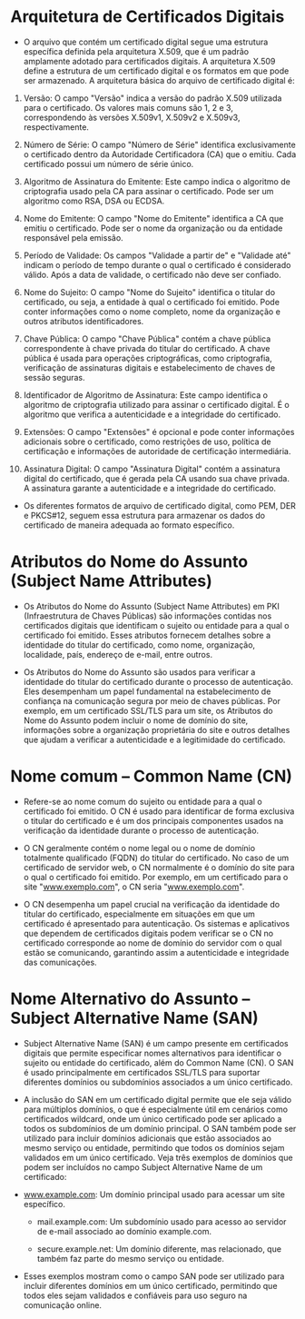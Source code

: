  # Arquitetura de Certificados Digitais

* O arquivo que contém um certificado digital segue uma estrutura específica definida pela arquitetura X.509, que é um padrão amplamente adotado para certificados digitais. A arquitetura X.509 define a estrutura de um certificado digital e os formatos em que pode ser armazenado. A arquitetura básica do arquivo de certificado digital é:

1. Versão: O campo "Versão" indica a versão do padrão X.509 utilizada para o certificado. Os valores mais comuns são 1, 2 e 3, correspondendo às versões X.509v1, X.509v2 e X.509v3, respectivamente.

2. Número de Série: O campo "Número de Série" identifica exclusivamente o certificado dentro da Autoridade Certificadora (CA) que o emitiu. Cada certificado possui um número de série único.

3. Algoritmo de Assinatura do Emitente: Este campo indica o algoritmo de criptografia usado pela CA para assinar o certificado. Pode ser um algoritmo como RSA, DSA ou ECDSA.

4. Nome do Emitente: O campo "Nome do Emitente" identifica a CA que emitiu o certificado. Pode ser o nome da organização ou da entidade responsável pela emissão.

5. Período de Validade: Os campos "Validade a partir de" e "Validade até" indicam o período de tempo durante o qual o certificado é considerado válido. Após a data de validade, o certificado não deve ser confiado.

6. Nome do Sujeito: O campo "Nome do Sujeito" identifica o titular do certificado, ou seja, a entidade à qual o certificado foi emitido. Pode conter informações como o nome completo, nome da organização e outros atributos identificadores.

7. Chave Pública: O campo "Chave Pública" contém a chave pública correspondente à chave privada do titular do certificado. A chave pública é usada para operações criptográficas, como criptografia, verificação de assinaturas digitais e estabelecimento de chaves de sessão seguras.

8. Identificador de Algoritmo de Assinatura: Este campo identifica o algoritmo de criptografia utilizado para assinar o certificado digital. É o algoritmo que verifica a autenticidade e a integridade do certificado.

9. Extensões: O campo "Extensões" é opcional e pode conter informações adicionais sobre o certificado, como restrições de uso, política de certificação e informações de autoridade de certificação intermediária.

10. Assinatura Digital: O campo "Assinatura Digital" contém a assinatura digital do certificado, que é gerada pela CA usando sua chave privada. A assinatura garante a autenticidade e a integridade do certificado.

* Os diferentes formatos de arquivo de certificado digital, como PEM, DER e PKCS#12, seguem essa estrutura para armazenar os dados do certificado de maneira adequada ao formato específico.

# Atributos do Nome do Assunto (Subject Name Attributes)

* Os Atributos do Nome do Assunto (Subject Name Attributes) em PKI (Infraestrutura de Chaves Públicas) são informações contidas nos certificados digitais que identificam o sujeito ou entidade para a qual o certificado foi emitido. Esses atributos fornecem detalhes sobre a identidade do titular do certificado, como nome, organização, localidade, país, endereço de e-mail, entre outros.

* Os Atributos do Nome do Assunto são usados para verificar a identidade do titular do certificado durante o processo de autenticação. Eles desempenham um papel fundamental na estabelecimento de confiança na comunicação segura por meio de chaves públicas. Por exemplo, em um certificado SSL/TLS para um site, os Atributos do Nome do Assunto podem incluir o nome de domínio do site, informações sobre a organização proprietária do site e outros detalhes que ajudam a verificar a autenticidade e a legitimidade do certificado.

# Nome comum – Common Name (CN)

* Refere-se ao nome comum do sujeito ou entidade para a qual o certificado foi emitido. O CN é usado para identificar de forma exclusiva o titular do certificado e é um dos principais componentes usados na verificação da identidade durante o processo de autenticação.

* O CN geralmente contém o nome legal ou o nome de domínio totalmente qualificado (FQDN) do titular do certificado. No caso de um certificado de servidor web, o CN normalmente é o domínio do site para o qual o certificado foi emitido. Por exemplo, em um certificado para o site "www.exemplo.com", o CN seria "www.exemplo.com".

* O CN desempenha um papel crucial na verificação da identidade do titular do certificado, especialmente em situações em que um certificado é apresentado para autenticação. Os sistemas e aplicativos que dependem de certificados digitais podem verificar se o CN no certificado corresponde ao nome de domínio do servidor com o qual estão se comunicando, garantindo assim a autenticidade e integridade das comunicações.


# Nome Alternativo do Assunto – Subject Alternative Name (SAN)

* Subject Alternative Name (SAN) é um campo presente em certificados digitais que permite especificar nomes alternativos para identificar o sujeito ou entidade do certificado, além do Common Name (CN). O SAN é usado principalmente em certificados SSL/TLS para suportar diferentes domínios ou subdomínios associados a um único certificado.

* A inclusão do SAN em um certificado digital permite que ele seja válido para múltiplos domínios, o que é especialmente útil em cenários como certificados wildcard, onde um único certificado pode ser aplicado a todos os subdomínios de um domínio principal. O SAN também pode ser utilizado para incluir domínios adicionais que estão associados ao mesmo serviço ou entidade, permitindo que todos os domínios sejam validados em um único certificado. Veja três exemplos de domínios que podem ser incluídos no campo Subject Alternative Name de um certificado:

- www.example.com: Um domínio principal usado para acessar um site específico.

    - mail.example.com: Um subdomínio usado para acesso ao servidor de  e-mail associado ao domínio example.com.

    - secure.example.net: Um domínio diferente, mas relacionado, que também faz parte do mesmo serviço ou entidade.

* Esses exemplos mostram como o campo SAN pode ser utilizado para incluir diferentes domínios em um único certificado, permitindo que todos eles sejam validados e confiáveis para uso seguro na comunicação online.
